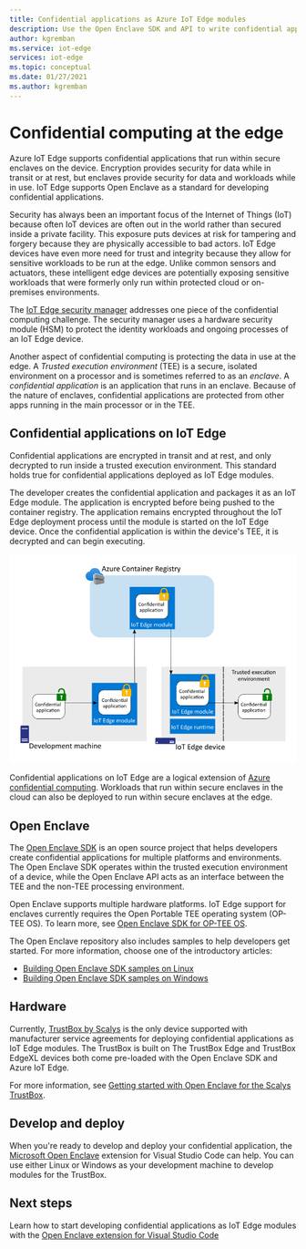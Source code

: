 ```yaml
---
title: Confidential applications as Azure IoT Edge modules
description: Use the Open Enclave SDK and API to write confidential applications and deploy them as IoT Edge modules for confidential computing
author: kgremban
ms.service: iot-edge
services: iot-edge
ms.topic: conceptual
ms.date: 01/27/2021
ms.author: kgremban
---
```


# Confidential computing at the edge

Azure IoT Edge supports confidential applications that run within secure enclaves on the device. Encryption provides security for data while in transit or at rest, but enclaves provide security for data and workloads while in use. IoT Edge supports Open Enclave as a standard for developing confidential applications.

Security has always been an important focus of the Internet of Things (IoT) because often IoT devices are often out in the world rather than secured inside a private facility. This exposure puts devices at risk for tampering and forgery because they are physically accessible to bad actors. IoT Edge devices have even more need for trust and integrity because they allow for sensitive workloads to be run at the edge. Unlike common sensors and actuators, these intelligent edge devices are potentially exposing sensitive workloads that were formerly only run within protected cloud or on-premises environments.

The [IoT Edge security manager](iot-edge-security-manager.md) addresses one piece of the confidential computing challenge. The security manager uses a hardware security module (HSM) to protect the identity workloads and ongoing processes of an IoT Edge device.

Another aspect of confidential computing is protecting the data in use at the edge. A *Trusted execution environment* (TEE) is a secure, isolated environment on a processor and is sometimes referred to as an *enclave*. A *confidential application* is an application that runs in an enclave. Because of the nature of enclaves, confidential applications are protected from other apps running in the main processor or in the TEE.

## Confidential applications on IoT Edge

Confidential applications are encrypted in transit and at rest, and only decrypted to run inside a trusted execution environment. This standard holds true for confidential applications deployed as IoT Edge modules.

The developer creates the confidential application and packages it as an IoT Edge module. The application is encrypted before being pushed to the container registry. The application remains encrypted throughout the IoT Edge deployment process until the module is started on the IoT Edge device. Once the confidential application is within the device's TEE, it is decrypted and can begin executing.

![Diagram - Confidential applications are encrypted within IoT Edge modules until deployed into the secure enclave](./media/deploy-confidential-applications/confidential-applications-encrypted.png)

Confidential applications on IoT Edge are a logical extension of [Azure confidential computing](../confidential-computing/overview.md). Workloads that run within secure enclaves in the cloud can also be deployed to run within secure enclaves at the edge.

## Open Enclave

The [Open Enclave SDK](https://openenclave.io/sdk/) is an open source project that helps developers create confidential applications for multiple platforms and environments. The Open Enclave SDK operates within the trusted execution environment of a device, while the Open Enclave API acts as an interface between the TEE and the non-TEE processing environment.

Open Enclave supports multiple hardware platforms. IoT Edge support for enclaves currently requires the Open Portable TEE operating system (OP-TEE OS). To learn more, see [Open Enclave SDK for OP-TEE OS](https://github.com/openenclave/openenclave/blob/master/docs/GettingStartedDocs/OP-TEE/Introduction.md).

The Open Enclave repository also includes samples to help developers get started. For more information, choose one of the introductory articles:

* [Building Open Enclave SDK samples on Linux](https://github.com/openenclave/openenclave/blob/master/samples/BuildSamplesLinux.md)
* [Building Open Enclave SDK samples on Windows](https://github.com/openenclave/openenclave/blob/master/samples/BuildSamplesWindows.md)

## Hardware

Currently, [TrustBox by Scalys](https://scalys.com/trustbox-industrial/) is the only device supported with manufacturer service agreements for deploying confidential applications as IoT Edge modules. The TrustBox is built on  The TrustBox Edge and TrustBox EdgeXL devices both come pre-loaded with the Open Enclave SDK and Azure IoT Edge.

For more information, see [Getting started with Open Enclave for the Scalys TrustBox](https://aka.ms/scalys-trustbox-edge-get-started).

## Develop and deploy

When you're ready to develop and deploy your confidential application, the [Microsoft Open Enclave](https://marketplace.visualstudio.com/items?itemName=ms-iot.msiot-vscode-openenclave) extension for Visual Studio Code can help. You can use either Linux or Windows as your development machine to develop modules for the TrustBox.

## Next steps

Learn how to start developing confidential applications as IoT Edge modules with the [Open Enclave extension for Visual Studio Code](https://github.com/openenclave/openenclave/tree/master/devex/vscode-extension)

